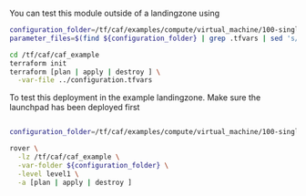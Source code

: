You can test this module outside of a landingzone using

```bash
configuration_folder=/tf/caf/examples/compute/virtual_machine/100-single-linux-vm
parameter_files=$(find ${configuration_folder} | grep .tfvars | sed 's/.*/-var-file &/' | xargs)

cd /tf/caf/caf_example
terraform init
terraform [plan | apply | destroy ] \
  -var-file ../configuration.tfvars


```

To test this deployment in the example landingzone. Make sure the launchpad has been deployed first

```bash

configuration_folder=/tf/caf/examples/compute/virtual_machine/100-single-linux-vm

rover \
  -lz /tf/caf/caf_example \
  -var-folder ${configuration_folder} \
  -level level1 \
  -a [plan | apply | destroy ]

```